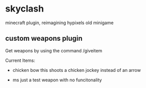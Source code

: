 # skyclash
minecraft plugin, reimagining hypixels old minigame

## custom weapons plugin
Get weapons by using the command 
  /giveitem <item>

Current Items:
- chicken bow
this shoots a chicken jockey instead of an arrow
  
- ms
just a test weapon with no funcitonality
